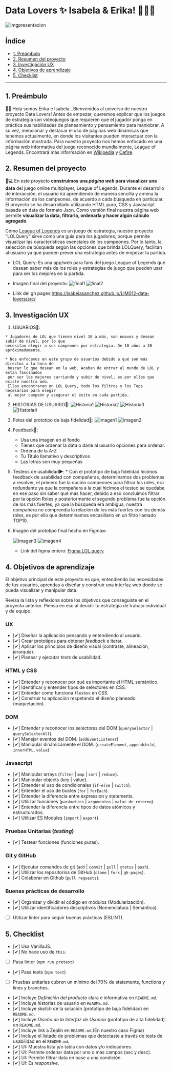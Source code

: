 # Data Lovers ✨ Isabela & Erika! 🙆‍♀️💁
![imgpresentacion](imgRM/caratula.png)

## Índice

* [1. Preámbulo](#1-preámbulo)
* [2. Resumen del proyecto](#2-resumen-del-proyecto)
* [3. Investigación UX](#3-investigación-ux)
* [4. Objetivos de aprendizaje](#4-objetivos-de-aprendizaje)
* [5. Checklist](#5-checklist)

***

## 1. Preámbulo
🙋💬
Hola somos Erika e Isabela...Bienvenidos al universo de nuestro proyecto Data Lovers!
Antes de empezar, queremos explicar que los juegos de estrategia son videojuegos que requieren que el jugador ponga en práctica sus habilidades de planeamiento y pensamiento para maniobrar. A su vez, mencionar y destacar el uso de páginas web dinámicas que tenemos actualmente, en donde los visitantes pueden interactuar con la información mostrada. Para nuestro proyecto nos hemos enfocado en una página web informativa del juego reconocido mundialmente, League of Legends. Encontrará más información en [Wikipedia](https://es.wikipedia.org/wiki/Videojuego_de_estrategia) y [Cefire](http://cefire.edu.gva.es/file.php/1/Comunicacion_y_apertura/B3_PaginaWeb/pgina_web_esttica_vs_dinmica.html).

## 2. Resumen del proyecto
💬💻
En este proyecto **construimos una _página web_ para visualizar una
data** del juego online multiplayer, League of Legends. Durante el desarrollo de interacción, el usuario irá aprendiendo de manera sencilla y amena la información de los campeones, de acuerdo a cada búsqueda en particular. El proyecto se ha desarrollado utilizando HTML puro, CSS y Javascript basada en data de formato Json. Como versión final nuestra página web permite **visualizar la data,
filtrarla, ordenarla y hacer algún cálculo agregado**.

Cómo [League of Legends](https://euw.leagueoflegends.com/es-es/) es un juego de estrategia, nuestro proyecto “LOLQuery” sirve como una guía para los jugadores, porque permite visualizar las características esenciales de los campeones. Por lo tanto, la selección de búsqueda según las opciones que brinda LOLQuery, facilitan al usuario ya que pueden prever una estrategia antes de empezar la partida.

* LOL Query:
  Es una app/web para fans del juego League of Legends que desean saber más de los roles
  y estrategias de juego que pueden usar para ser los mejores en la partida.

* Imagen final del proyecto:
![final1](imgRM/vfinal1.png)
![final2](imgRM/vfinal2.png)

* Link del gh pages:https://isabelasanchez.github.io/LIM012-data-lovers/src/

## 3. Investigación UX

  1. USUARIOS👫:

    * Jugadores de LOL que tienen nivel 10 a más, son nuevos y desean subir de nivel, por lo que
    necesitan elegir a sus campeones por estrategia. De 10 años a 30 apróximadamente.

    * Nos enfocamos en este grupo de usuarios debido a qué son más directos a la hora de
     buscar lo que desean en la web. Acaban de entrar al mundo de LOL y estan fascinados
     por ser los mejores carriando y subir de nivel, es por ellos que existe nuestra web.
     Ellos encontraran en LOL Query, todo los filtros y los Tops necesarios para elegir
     al mejor campeón y asegurar el éxito en cada partida.

  2. HISTORIAS DE USUARIO📃:
    ![Historia1](imgRM/HU01.jpg)
    ![Historia2](imgRM/HU02.jpg)
    ![Historia3](imgRM/HU03.jpg)
    ![Historia4](imgRM/HU04.jpg)

  3. Fotos del prototipo de baja fidelidad📱:
    ![imagen1](imgRM/imagen1.jpg)
    ![imagen2](imgRM/imagen2.jpg)

  4. Feedback📲:
     * Usa una imagen en el fondo
     * Tienes que ordenar la data o darle al usuario opciones para ordenar.
     * Ordena de la A-Z
     * Tu Título llamativo y descriptivos
     * Las letras son muy pequeñas

  5. Testeos de usabilidad▶️:
    * Con el prototipo de baja fidelidad hicimos feedback de usabilidad con compañeras, determinamos dos problemas a resolver, el primero fue la opción campeones para filtrar los roles, era redundante ya que la compañera a la cual hicimos el testeo se quedaba en ese paso sin saber qué más hacer, debido a eso concluimos filtrar por la opción Roles y posteriormente el segundo problema fue la opción de los más fuertes, ya que la búsqueda era ambigua, nuestra compañera no comprendía la relación de los más fuertes con los demás roles, es por ello que determinamos encasillarlo en un filtro llamado TOP10.

  6. Imagen del prototipo final hecho en Figma🔚:

     ![imagen3](imgRM/figma1.png)
     ![imagen4](imgRM/figma2.png)
     * Link del figma entero: [Figma LOL query](https://www.figma.com/file/u9RLvGmtt4u1hnD2z0rpgM/LOLquery-Alta-Fidelidad?node-id=0%3A1)

## 4. Objetivos de aprendizaje

El objetivo principal de este proyecto es que, entendiendo las necesidades de
tus usuarios, aprendas a diseñar y construir una interfaz web donde se pueda
visualizar y manipular data.

Revisa la lista y reflexiona sobre los objetivos que conseguiste en el
proyecto anterior. Piensa en eso al decidir tu estrategia de trabajo individual
y de equipo.

### UX

- [✔] Diseñar la aplicación pensando y entendiendo al usuario.
- [✔] Crear prototipos para obtener _feedback_ e iterar.
- [✔] Aplicar los principios de diseño visual (contraste, alineación, jerarquía).
- [✔] Planear y ejecutar _tests_ de usabilidad.

### HTML y CSS

- [✔] Entender y reconocer por qué es importante el HTML semántico.
- [✔] Identificar y entender tipos de selectores en CSS.
- [✔] Entender como funciona `flexbox` en CSS.
- [✔] Construir tu aplicación respetando el diseño planeado (maquetación).

### DOM

- [✔] Entender y reconocer los selectores del DOM (`querySelector` | `querySelectorAll`).
- [✔] Manejar eventos del DOM. (`addEventListener`)
- [✔] Manipular dinámicamente el DOM. (`createElement`, `appendchild`, `innerHTML`, `value`)

### Javascript

- [✔] Manipular arrays (`filter` | `map` | `sort` | `reduce`).
- [✔] Manipular objects (key | value).
- [✔] Entender el uso de condicionales (`if-else` | `switch`).
- [✔] Entender el uso de bucles (`for` | `forEach`).
- [✔] Entender la diferencia entre expression y statements.
- [✔] Utilizar funciones (`parámetros` | `argumentos` | `valor de retorno`).
- [✔] Entender la diferencia entre tipos de datos atómicos y estructurados.
- [✔] Utilizar ES Modules (`import` | `export`).

### Pruebas Unitarias (_testing_)
- [✔] Testear funciones (funciones puras).

### Git y GitHub
- [✔] Ejecutar comandos de git (`add` | `commit` | `pull` | `status` | `push`).
- [✔] Utilizar los repositorios de GitHub (`clone` | `fork` | `gh-pages`).
- [✔] Colaborar en Github (`pull requests`).

### Buenas prácticas de desarrollo
- [✔] Organizar y dividir el código en módulos (Modularización).
- [✔] Utilizar identificadores descriptivos (Nomenclatura | Semántica).
- [ ] Utilizar linter para seguir buenas prácticas (ESLINT).

## 5. Checklist

* [✔] Usa VanillaJS.
* [✔] No hace uso de `this`.
* [ ] Pasa linter (`npm run pretest`)
* [✔] Pasa tests (`npm test`)
* [ ] Pruebas unitarias cubren un mínimo del 70% de statements, functions y
  lines y branches.
* [✔] Incluye _Definición del producto_ clara e informativa en `README.md`.
* [✔] Incluye historias de usuario en `README.md`.
* [✔] Incluye _sketch_ de la solución (prototipo de baja fidelidad) en
  `README.md`.
* [✔] Incluye _Diseño de la Interfaz de Usuario_ (prototipo de alta fidelidad)
  en `README.md`.
* [✔] Incluye link a Zeplin en `README.md`.(En nuestro caso Figma)
* [✔] Incluye el listado de problemas que detectaste a través de tests de
  usabilidad en el `README.md`.
* [✔] UI: Muestra lista y/o tabla con datos y/o indicadores.
* [✔] UI: Permite ordenar data por uno o más campos (asc y desc).
* [✔] UI: Permite filtrar data en base a una condición.
* [✔] UI: Es _responsive_.
